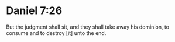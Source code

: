 # Daniel 7:26

But the judgment shall sit, and they shall take away his dominion, to consume and to destroy [it] unto the end.